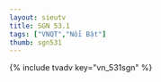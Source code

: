 ```yaml
---
layout: sieutv
title: SGN 53.1
tags: ["VNQT","Nổi Bật"]
thumb: sgn531
---
```

{% include tvadv key="vn_531sgn" %}
